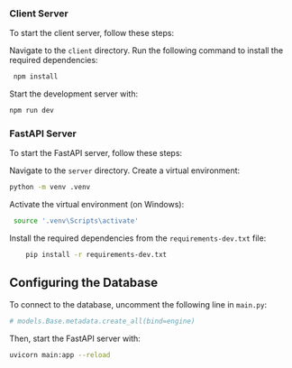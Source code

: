 ### Client Server

To start the client server, follow these steps:

   Navigate to the `client` directory.
   Run the following command to install the required dependencies:
   ```bash
    npm install
   ```
   Start the development server with: 
   ```bash
   npm run dev
```

### FastAPI Server

To start the FastAPI server, follow these steps:

   Navigate to the `server` directory.
   Create a virtual environment: 
   ```bash
 python -m venv .venv
   ```

   Activate the virtual environment (on Windows): 
   ```bash
    source '.venv\Scripts\activate'
   ```
   Install the required dependencies from the `requirements-dev.txt` file:
```bash
    pip install -r requirements-dev.txt
```

**Configuring the Database**
---------------------------

To connect to the database, uncomment the following line in `main.py`:
```python
# models.Base.metadata.create_all(bind=engine)
```

Then, start the FastAPI server with:
```bash
uvicorn main:app --reload
```
